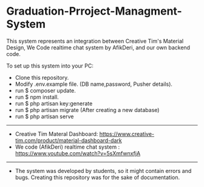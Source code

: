 # Graduation-Prroject-Managment-System

This system represents an integration between Creative Tim's Material Design, We Code realtime chat system by AfikDeri, and our own backend code.

To set up this system into your PC:
- Clone this repository.
- Modify .env.example file. (DB name,password, Pusher details).
- run $ composer update.
- run $ npm install.
- run $ php artisan key:generate
- run $ php artisan migrate (After creating a new database)
- run $ php artisan serve
-------------------------------------------------------------------------------------------------------------------------------------------


- Creative Tim Materal Dashboard: https://www.creative-tim.com/product/material-dashboard-dark
- We code (AfikDeri) realtime chat system : https://www.youtube.com/watch?v=5sXmfwnxfjA
-------------------------------------------------------------------------------------------------------------------------------------------
* The system was developed by students, so it might contain errors and bugs. Creating this repository was for the sake of documentation.



